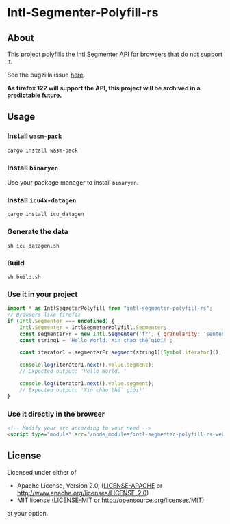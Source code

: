 # Intl-Segmenter-Polyfill-rs

## About

This project polyfills the [Intl.Segmenter](https://developer.mozilla.org/en-US/docs/Web/JavaScript/Reference/Global_Objects/Intl/Segmenter) API for browsers that do not support it.

See the bugzilla issue [here](https://bugzilla.mozilla.org/show_bug.cgi?id=1423593).

**As firefox 122 will support the API, this project will be archived in a predictable future.**

## Usage

### Install `wasm-pack`

```
cargo install wasm-pack
```

### Install `binaryen`

Use your package manager to install `binaryen`.

### Install `icu4x-datagen`

```
cargo install icu_datagen
```

### Generate the data

```
sh icu-datagen.sh
```

### Build

```
sh build.sh
```

### Use it in your project

```js
import * as IntlSegmeterPolyfill from "intl-segmenter-polyfill-rs";
// Browsers like firefox
if (Intl.Segmenter === undefined) {
    Intl.Segmenter = IntlSegmeterPolyfill.Segmenter;
    const segmenterFr = new Intl.Segmenter('fr', { granularity: 'sentence' });
    const string1 = 'Hello World. Xin chào thế giới!';

    const iterator1 = segmenterFr.segment(string1)[Symbol.iterator]();

    console.log(iterator1.next().value.segment);
    // Expected output: 'Hello World. '

    console.log(iterator1.next().value.segment);
    // Expected output: 'Xin chào thế giới!'
}
```

### Use it directly in the browser

```html
<!-- Modify your src according to your need -->
<script type="module" src="/node_modules/intl-segmenter-polyfill-rs-web/intl_segmenter_polyfill_rs.js"></script>
```

## License

Licensed under either of

* Apache License, Version 2.0, ([LICENSE-APACHE](LICENSE-APACHE) or http://www.apache.org/licenses/LICENSE-2.0)
* MIT license ([LICENSE-MIT](LICENSE-MIT) or http://opensource.org/licenses/MIT)

at your option.
